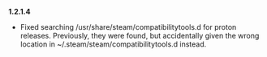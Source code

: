 **1.2.1.4**
- Fixed searching /usr/share/steam/compatibilitytools.d for proton releases. Previously, they were found, but accidentally given the wrong location in ~/.steam/steam/compatibilitytools.d instead.